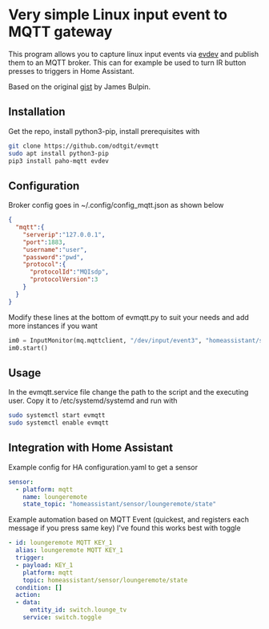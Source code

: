 # Very simple Linux input event to MQTT gateway

This program allows you to capture linux input events via [evdev](https://python-evdev.readthedocs.io/en/latest)
and publish them to an MQTT broker. This can for example be used to turn IR button presses to triggers in Home Assistant.

Based on the original [gist](https://gist.github.com/jamesbulpin/b940e7d81e2e65158f12e59b4d6a0c3c) by James Bulpin.

## Installation

Get the repo, install python3-pip, install prerequisites with

``` bash
git clone https://github.com/odtgit/evmqtt
sudo apt install python3-pip
pip3 install paho-mqtt evdev
```

## Configuration

Broker config goes in ~/.config/config_mqtt.json as shown below 

``` json
{
  "mqtt":{
    "serverip":"127.0.0.1",
    "port":1883,
    "username":"user",
    "password":"pwd",
    "protocol":{
      "protocolId":"MQIsdp",
      "protocolVersion":3
    }
  }
}
```

Modify these lines at the bottom of evmqtt.py to suit your needs and add more instances if you want

``` python
im0 = InputMonitor(mq.mqttclient, "/dev/input/event3", "homeassistant/sensor/loungeremote/state")
im0.start()
```

## Usage

In the evmqtt.service file change the path to the script and the executing user. Copy it to /etc/systemd/systemd and run with

``` bash
sudo systemctl start evmqtt
sudo systemctl enable evmqtt
```


## Integration with Home Assistant

Example config for HA configuration.yaml to get a sensor

``` yaml
sensor:
  - platform: mqtt
    name: loungeremote
    state_topic: "homeassistant/sensor/loungeremote/state"
```

Example automation based on MQTT Event (quickest, and registers each message if you press same key)
I've found this works best with toggle

``` yaml
- id: loungeremote MQTT KEY_1
  alias: loungeremote MQTT KEY_1
  trigger:
  - payload: KEY_1
    platform: mqtt
    topic: homeassistant/sensor/loungeremote/state
  condition: []
  action:
  - data:
      entity_id: switch.lounge_tv
    service: switch.toggle
```
